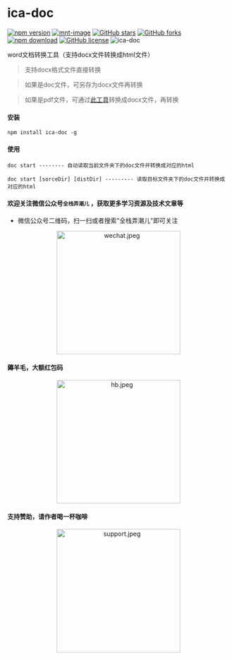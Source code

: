 # ica-doc

[![npm version][npm-image]][npm-url] [![mnt-image](https://img.shields.io/maintenance/yes/2023.svg?style=flat-square)](../../commits/master) [![GitHub stars](https://img.shields.io/github/stars/artdong/ica-doc.svg?style=flat-square)](https://github.com/artdong/ica-doc/stargazers) [![GitHub forks](https://img.shields.io/github/forks/artdong/ica-doc.svg?style=flat-square)](https://github.com/artdong/ica-doc/network) [![npm download][download-image]][download-url] [![GitHub license](https://img.shields.io/badge/license-MIT-blue.svg?style=flat-square)](https://github.com/artdong/ica-doc/blob/master/LICENSE)
<img src="https://komarev.com/ghpvc/?username=ica-doc&label=Visits" alt="ica-doc" />

[npm-image]: http://img.shields.io/npm/v/ica-doc.svg?style=flat-square
[npm-url]: http://npmjs.org/package/ica-doc
[download-image]: https://img.shields.io/npm/dm/ica-doc.svg?style=flat-square
[download-url]: https://npmjs.org/package/ica-doc
[bundlephobia-url]: https://bundlephobia.com/result?p=ica-doc
[bundlephobia-image]: https://badgen.net/bundlephobia/minzip/ica-doc

word文档转换工具（支持docx文件转换成html文件）

> 支持docx格式文件直接转换

> 如果是doc文件，可另存为docx文件再转换

> 如果是pdf文件，可通过[此工具](https://convertio.co/zh/)转换成docx文件，再转换

#### 安装

`npm install ica-doc -g`

#### 使用

```
doc start -------- 自动读取当前文件夹下的doc文件并转换成对应的html

doc start [sorceDir] [distDir] --------- 读取目标文件夹下的doc文件并转换成对应的html
```

#### 欢迎关注微信公众号`全栈弄潮儿` ，获取更多学习资源及技术文章等

* 微信公众号二维码，扫一扫或者搜索"全栈弄潮儿"即可关注

<p align='center'>
<img src='https://upload-images.jianshu.io/upload_images/3100736-b722d7d753e6eaf9.jpg?imageMogr2/auto-orient/strip%7CimageView2/2/w/1240' width='280' alt='wechat.jpeg'>
</p>

#### 薅羊毛，大额红包码

<p align='center'>
<img src='https://upload-images.jianshu.io/upload_images/3100736-e1e4b012ad617601.jpeg?imageMogr2/auto-orient/strip%7CimageView2/2/w/1240' width='280' alt='hb.jpeg'>
</p>

#### 支持赞助，请作者喝一杯咖啡

<p align='center'>
<img src='https://upload-images.jianshu.io/upload_images/3100736-46a28aed4ded25e4.jpeg?imageMogr2/auto-orient/strip%7CimageView2/2/w/1240' width='280' alt='support.jpeg'>
</p>

